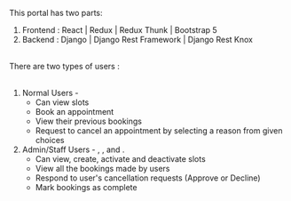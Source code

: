 This portal has two parts: <br />
1) Frontend : React | Redux | Redux Thunk | Bootstrap 5 <br />
2) Backend : Django | Django Rest Framework | Django Rest Knox <br /><br />

There are two types of users : <br /><br />
1) Normal Users - 
   <ul>
    <li>Can view slots</li>
    <li>Book an appointment</li>
    <li>View their previous bookings</li>
    <li>Request to cancel an appointment by selecting a reason from given choices</li>
   </ul>
2) Admin/Staff Users - , ,  and .
   <ul>
    <li>Can view, create, activate and deactivate slots</li>
    <li>View all the bookings made by users</li>
    <li>Respond to user's cancellation requests (Approve or Decline)</li>
    <li>Mark bookings as complete</li>
   </ul>
